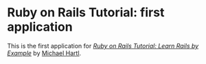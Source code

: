 # Ruby on Rails Tutorial: first application

This is the first application for
[*Ruby  on Rails Tutorial: Learn Rails by Example*](http://railstutorial.org/)
by [Michael Hartl](http://michaelhartl.com/).